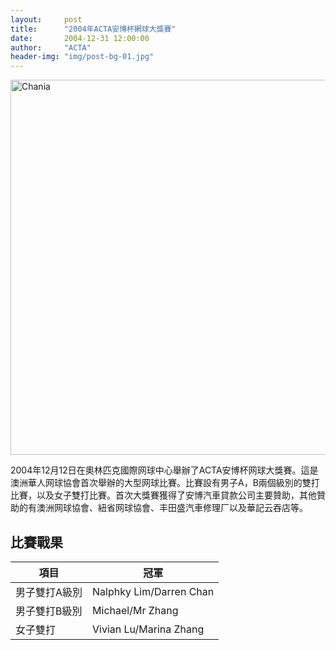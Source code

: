 ```yaml
---
layout:     post
title:      "2004年ACTA安博杯網球大獎賽"
date:       2004-12-31 12:00:00
author:     "ACTA"
header-img: "img/post-bg-01.jpg"
---
```

<div class="container">
    <img class="img-responsive" src="{{ site.baseurl }}/img/2004-poster.jpg" alt="Chania" width="600" />
</div>
<p>2004年12月12日在奧林匹克國際网球中心舉辦了ACTA安博杯网球大獎賽。這是澳洲華人网球協會首次舉辦的大型网球比賽。比賽設有男子A，B兩個級別的雙打比賽，以及女子雙打比賽。首次大獎賽獲得了安博汽車貸款公司主要贊助，其他贊助的有澳洲网球協會、紐省网球協會、丰田盛汽車修理厂以及華記云吞店等。</p>
<div class="container">
    <h2>比賽戰果</h2>
    <table class="table">
        <thead>
            <tr>
                <th>項目</th>
                <th>冠軍</th>
            </tr>
        </thead>
        <tbody>
            <tr>
                <td>男子雙打A級別</td>
                <td>Nalphky Lim/Darren Chan</td>
            </tr>
            <tr>
                <td>男子雙打B級別</td>
                <td>Michael/Mr Zhang</td>
            </tr>
            <tr>
                <td>女子雙打</td>
                <td>Vivian Lu/Marina Zhang</td>
            </tr>
        </tbody>
    </table>
</div>

